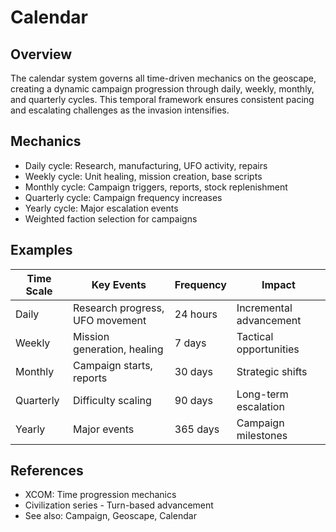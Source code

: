 # Calendar

## Overview
The calendar system governs all time-driven mechanics on the geoscape, creating a dynamic campaign progression through daily, weekly, monthly, and quarterly cycles. This temporal framework ensures consistent pacing and escalating challenges as the invasion intensifies.

## Mechanics
- Daily cycle: Research, manufacturing, UFO activity, repairs
- Weekly cycle: Unit healing, mission creation, base scripts
- Monthly cycle: Campaign triggers, reports, stock replenishment
- Quarterly cycle: Campaign frequency increases
- Yearly cycle: Major escalation events
- Weighted faction selection for campaigns

## Examples
| Time Scale | Key Events | Frequency | Impact |
|------------|------------|-----------|--------|
| Daily | Research progress, UFO movement | 24 hours | Incremental advancement |
| Weekly | Mission generation, healing | 7 days | Tactical opportunities |
| Monthly | Campaign starts, reports | 30 days | Strategic shifts |
| Quarterly | Difficulty scaling | 90 days | Long-term escalation |
| Yearly | Major events | 365 days | Campaign milestones |

## References
- XCOM: Time progression mechanics
- Civilization series - Turn-based advancement
- See also: Campaign, Geoscape, Calendar